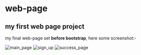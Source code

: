 # web-page
## my first web page project

my final web-page set **before bootstrap**, here some screenshot:-

![main_page](https://github.com/fares-agour/web-page/assets/116801554/ccf2d97c-52a6-4ec2-82bf-6a076020b971)
![sign_up](https://github.com/fares-agour/web-page/assets/116801554/84f3e5fd-2c07-4fc3-bef4-91ab6cb6c355)
![success_page](https://github.com/fares-agour/web-page/assets/116801554/0f3dc891-c4cf-4666-90b1-08e1e095568a)
